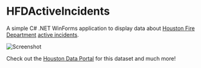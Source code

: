 HFDActiveIncidents
==================

A simple C# .NET WinForms application to display data about [Houston Fire Department](http://www.houstontx.gov/fire/) [active incidents](http://cbtcws.cityofhouston.gov/ActiveIncidents/HFDIncidents.aspx).

![Screenshot](http://i.imgur.com/wvdZRie.png)

Check out the [Houston Data Portal](http://data.ohouston.org/) for this dataset and much more!
